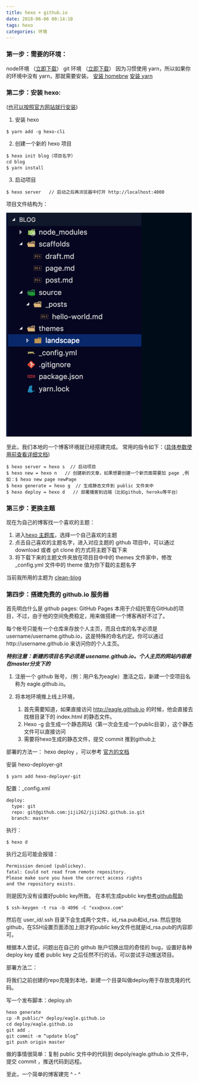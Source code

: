 ```yaml
---
title: hexo + github.io
date: 2018-06-06 00:14:18
tags: hexo
categories: 环境
---
```


### 第一步：需要的环境：
   node环境  （[立即下载](https://nodejs.org/zh-cn/)）
   git 环境  （[立即下载](https://git-scm.com/download/)）
   因为习惯使用 yarn，所以如果你的环境中没有 yarn，那就需要安装。
    [安装 homebrw](https://brew.sh/)
    [安装 yarn](https://yarnpkg.com/en/docs/install#mac-stable)
### 第二步：安装 hexo:
([也可以按照官方网站就行安装](https://hexo.io/zh-cn/docs/index.html))
1. 安装 hexo
```
$ yarn add -g hexo-cli
```
2. 创建一个新的 hexo 项目
```
$ hexo init blog（项目名字）
cd blog
$ yarn install
```
3. 启动项目
```
$ hexo server   // 启动之后再浏览器中打开 http://localhost:4000
```

项目文件结构为：

![](/images/hexo-page.png)

至此，我们本地的一个博客环境就已经搭建完成。
常用的指令如下：([具体参数使用前查看详细文档](https://hexo.io/zh-cn/docs/commands.html))
```
$ hexo server = hexo s  // 启动项目
$ hexo new = hexo n   // 创建新的文章，如果想要创建一个新页面需要加 page ,例如：$ hexo new page newPage
$ hexo generate = hexo g  // 生成静态文件到 public 文件夹中
$ hexo deploy = hexo d   // 部署播客到远端（比如github, heroku等平台）
```
### 第三步：更换主题
现在为自己的博客找一个喜欢的主题：
1. 进入[hexo 主题库](https://hexo.io/themes/)，选择一个自己喜欢的主题
2. 点击自己喜欢的主题名字，进入对应主题的 github 项目中，可以通过 download 或者 git clone 的方式将主题下载下来
3. 将下载下来的主题文件夹放在项目目中中的 themes 文件家中，修改 _config.yml 文件中的 theme 值为你下载的主题名字

当前我所用的主题为 [clean-blog](https://github.com/klugjo/hexo-theme-clean-blog)

### 第四步：搭建免费的 github.io 服务器

首先明白什么是 github pages:
GitHub Pages 本用于介绍托管在GitHub的项目，不过，由于他的空间免费稳定，用来做搭建一个博客再好不过了。

每个帐号只能有一个仓库来存放个人主页，而且仓库的名字必须是username/username.github.io，这是特殊的命名约定。你可以通过http://username.github.io 来访问你的个人主页。

***特别注意：新建的项目名字必须是 usename.github.io。个人主页的网站内容是在master分支下的***


1. 注册一个 github 账号，（例：用户名为eagle）激活之后，新建一个空项目名称为 eagle.github.io。

2. 将本地环境推上线上环境，
    1. 首先需要知道，如果直接访问 http://eagle.github.io 的时候，他会直接去找根目录下的 index.html 的静态文件。
    2. Hexo -g 会生成一个静态网站（第一次会生成一个public目录），这个静态文件可以直接访问
    3. 需要将hexo生成的静态文件，提交 commit 推到github上

部署的方法一：
hexo deploy ，可以参考 [官方的文档](https://hexo.io/docs/deployment.html)

安装 hexo-deployer-git
```
$ yarn add hexo-deployer-git
```
配置：_config.xml
```
deploy:
  type: git
  repo: git@github.com:jiji262/jiji262.github.io.git
  branch: master
```
执行：
```
$ hexo d
```

执行之后可能会报错：
```
Permission denied (publickey).
fatal: Could not read from remote repository.
Please make sure you have the correct access rights
and the repository exists.
```
则是因为没有设置好public key所致。
在本机生成public key[参考github帮助](https://help.github.com/articles/connecting-to-github-with-ssh/)
```
$ ssh-keygen -t rsa -b 4096 -C "xxx@xxx.com"
```
然后在 user_id/.ssh 目录下会生成两个文件，id_rsa.pub和id_rsa.
然后登陆github，在SSH设置页面添加上刚才的public key文件也就是id_rsa.pub的内容即可。

根据本人尝试，问题出在自己的 github 账户切换出现的奇怪的 bug，设置好各种 deploy key 或者 public key 之后任然不行的话，可以尝试手动推送项目。

部署方法二：

将我们之前创建的repo克隆到本地，新建一个目录叫做deploy用于存放克隆的代码。

写一个发布脚本：deploy.sh
```
hexo generate
cp -R public/* deploy/eagle.github.io
cd deploy/eagle.github.io
git add .
git commit -m “update blog”
git push origin master
```

做的事情很简单：复制 public 文件中的代码到 depoly/eagle.github.io 文件中，提交 commit ，推送代码到远程。

至此，一个简单的博客建完  ^ - ^
